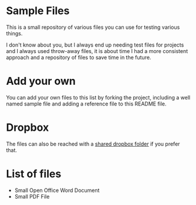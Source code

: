 # Sample Files

This is a small repository of various files you can use for testing various things.

I don't know about you, but I always end up needing test files for projects and I always
used throw-away files, it is about time I had a more consistent approach and a repository
of files to save time in the future.

# Add your own

You can add your own files to this list by forking the project, including a well named
sample file and adding a reference file to this README file.

# Dropbox

The files can also be reached with a [shared dropbox folder](https://www.dropbox.com/sh/81hqoc7vm0oo73h/AADnLyU_LlpXraVNCvMDRUoIa?dl=0) if you prefer that.

# List of files

* Small Open Office Word Document
* Small PDF File
